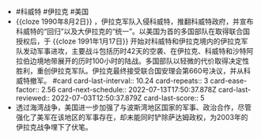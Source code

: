 - #科威特  #伊拉克 #美国
- {{cloze 1990年8月2日}} ，伊拉克军队入侵科威特，推翻科威特政府，并宣布科威特的“回归”以及大伊拉克的“统一”。以美国为首的多国部队在取得联合国授权后，于 {{cloze 1991年1月17日}} 开始对科威特和伊拉克境内的伊拉克军队发动军事进攻，主要战斗包括历时42天的空袭、在伊拉克、科威特和沙特阿拉伯边境地带展开的历时100小时的陆战。多国部队以轻微的代价取得决定性胜利，重创伊拉克军队。伊拉克最终接受联合国安理会第660号决议，并从科威特撤军。 #card
  card-last-interval:: 10.24
  card-repeats:: 3
  card-ease-factor:: 2.56
  card-next-schedule:: 2022-07-13T17:50:37.878Z
  card-last-reviewed:: 2022-07-03T12:50:37.879Z
  card-last-score:: 5
- 透过海湾战争，美国进一步加强了与波斯湾地区国家的军事、政治合作，尽管强化了美军在该地区的军事存在，却未能同时铲除萨达姆政权，为2003年的伊拉克战争埋下了伏笔。